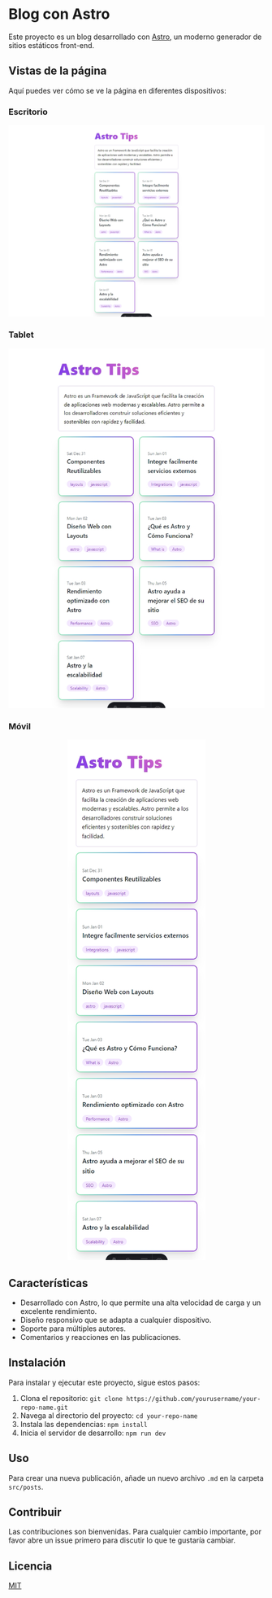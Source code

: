 # Blog con Astro

Este proyecto es un blog desarrollado con [Astro](https://astro.build/), un moderno generador de sitios estáticos front-end.

## Vistas de la página

Aquí puedes ver cómo se ve la página en diferentes dispositivos:

### Escritorio

<p align="center">
  <img src="public/img/views/desktop.jpeg" alt="Imagen del proyecto">
</p>

### Tablet

<p align="center">
  <img src="public/img/views/tablet.jpeg" alt="Imagen del proyecto">
</p>

### Móvil

<p align="center">
  <img src="public/img/views/movil.jpeg" alt="Imagen del proyecto">
</p>

## Características

- Desarrollado con Astro, lo que permite una alta velocidad de carga y un excelente rendimiento.
- Diseño responsivo que se adapta a cualquier dispositivo.
- Soporte para múltiples autores.
- Comentarios y reacciones en las publicaciones.

## Instalación

Para instalar y ejecutar este proyecto, sigue estos pasos:

1. Clona el repositorio: `git clone https://github.com/yourusername/your-repo-name.git`
2. Navega al directorio del proyecto: `cd your-repo-name`
3. Instala las dependencias: `npm install`
4. Inicia el servidor de desarrollo: `npm run dev`

## Uso

Para crear una nueva publicación, añade un nuevo archivo `.md` en la carpeta `src/posts`.

## Contribuir

Las contribuciones son bienvenidas. Para cualquier cambio importante, por favor abre un issue primero para discutir lo que te gustaría cambiar.

## Licencia

[MIT](https://choosealicense.com/licenses/mit/)